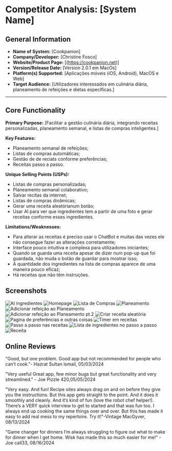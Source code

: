# Competitor Analysis: [System Name] 
## General Information 
- **Name of System:** [Cookpanion] 
- **Company/Developer:** [Christine Fosco] 
- **Website/Product Page:** [(https://cookpanion.net)] 
- **Version/Release Date:** [Version 2.0.1 em MacOs] 
- **Platform(s) Supported:** [Aplicações móveis (iOS, Android), MacOS e Web] 
- **Target Audience:** [Utilizadores interessados em culinária diária, planeamento de refeições e dietas específicas.] 

--- 
## Core Functionality 

**Primary Purpose:** [Facilitar a gestão culinária diária, integrando receitas personalizadas, planeamento semanal, e listas de compras inteligentes.] 

**Key Features:** 
- Planeamento semanal de refeições;
- Listas de compras automáticas;
- Gestão de de reciats conforme preferências;
- Receitas passo a passo.

**Unique Selling Points (USPs):** 
- Listas de compras personalizadas;
- Planeamento semanal colaborativo;
- Salvar recitas da internet;
- Listas de compras dinâmicas;
- Gerar uma receita aleatórianum botão;
- Usar AI para ver que ingredientes tem a partir de uma foto e gerar receitas conforme esses ingredientes. 

**Limitations/Weaknesses:** 
- Para alterar as receitas é preciso usar o ChatBot e muitas das vezes ele não consegue fazer as alterações corretamente;
- Interface pouco intuitiva e complexa para utilizadores iniciantes;
- Quando se guarda uma receita apesar de dizer num pop-up que foi guardada, não muda o botão de guardar para mostrar isso;
- A quantidade dos ingredientes na lista de compras aparece de uma maneira pouco eficaz; 
- Há receitas que não têm instruções.



## Screenshots
![AI ingredientes](<Screenshot 2025-03-10 at 15.13.40.png>)
![Homepage](<Screenshot 2025-03-10 at 15.13.01.png>)
![Lista de Compras](image-2.png)
![Planeamento](<Screenshot 2025-03-10 at 15.11.45.png>)
![Adicionar refeição ao Planeamento](<Screenshot 2025-03-10 at 15.11.42.png>)
![Adicionar refeição ao Planeamento pt.2](<Screenshot 2025-03-10 at 15.11.36.png>)
![Criar receita aleatória](<Screenshot 2025-03-10 at 15.11.02.png>)
![Pagina de preferências e outras coisas](<Screenshot 2025-03-10 at 15.10.56.png>)
![Timer em receitas](<Screenshot 2025-03-10 at 15.09.51.png>)
![Passo a passo nas receitas](<Screenshot 2025-03-10 at 15.08.57.png>)
![Lista de ingredientes no passo a passo](<Screenshot 2025-03-10 at 15.08.36.png>)
![Receita](<Screenshot 2025-03-10 at 15.04.28.png>)


## Online Reviews
"Good, but one problem.
Good app but not recommended for people who can’t cook."- Hazrat Sultan Ismail, 05/03/2024

"Very useful
Great app, few minor bugs but great functionality and very streamlined." - Joe Pizzle 420,05/05/2024

"Very easy. And fun!
Recipe sites always drag on and on before they give you the instructions. But this app gets straight to the point. And it does it smoothly and cleanly. And it’s kind of fun (love the robot chef helper!). There’s a VERY quick interview to get to started and that was fun too. I always end up cooking the same things over and over. But this has made it easy to add real mess to my repertoire. Try it!"-Vintage MacGyver, 08/13/2024

"Game changer for dinners
I’m always struggling to figure out what to make for dinner when I get home. Wisk has made this so much easier for me!" - Joe call33, 08/16/2024